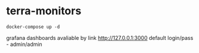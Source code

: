 # terra-monitors

```shell
docker-compose up -d
```

grafana dashboards avaliable by link http://127.0.0.1:3000
default login/pass - admin/admin